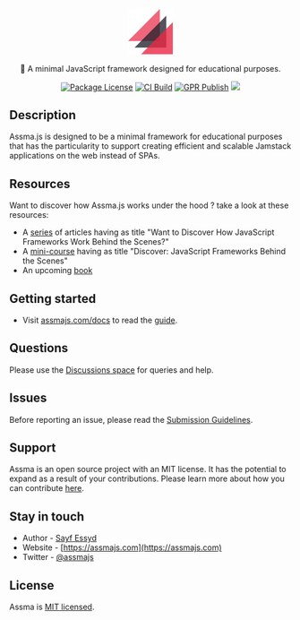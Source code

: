 <p align="center">
    <a href="https://www.assmajs.com" target="blank"><img src="assets/logo.png" width="80" alt="Assma Logo" /></a> <br>
</p>

<p align="center">🐼 A minimal JavaScript framework designed for educational purposes.</p>
<p align="center">
	<!-- <a href="" target="_blank"><img src="https://img.shields.io/npm/v/@assmajs/compiler.svg?registry_uri=https%3A%2F%2Fnpm.pkg.github.com" alt="NPM Version" /></a> -->
	<a href="https://github.com/assmajs/assma" target="_blank"><img src="https://img.shields.io/github/license/assmajs/assma" alt="Package License" /></a>
	<a href="https://github.com/assmajs/assma/actions/workflows/main.yml" target="_blank"><img src="https://github.com/assmajs/assma/actions/workflows/main.yml/badge.svg" alt="CI Build" /></a>
	<a href="https://github.com/assmajs/assma/actions/workflows/gpr-publish.yml" target="_blank"><img src="https://github.com/assmajs/assma/actions/workflows/gpr-publish.yml/badge.svg" alt="GPR Publish" /></a>
	<a href="https://twitter.com/assmajs" target="_blank"><img src="https://img.shields.io/twitter/follow/assmajs.svg?style=social&label=Follow"></a>
</p>

## Description

Assma.js is designed to be a minimal framework for educational purposes that has the particularity to support creating efficient and scalable Jamstack applications on the web instead of SPAs.

## Resources

Want to discover how Assma.js works under the hood ? take a look at these resources:
- A [series](https://medium.com/@sayfessyd) of articles having as title "Want to Discover How JavaScript Frameworks Work Behind the Scenes?"
- A [mini-course](https://www.educative.io/collection/5610092801556480/6058124596740096) having as title "Discover: JavaScript Frameworks Behind the Scenes"
- An upcoming [book](https://www.producthunt.com/upcoming/assma-js)

## Getting started

* Visit [assmajs.com/docs](https://assmajs.com/docs) to read the [guide](https://assmajs.com/docs).

## Questions

Please use the [Discussions space](https://github.com/assmajs/assma/discussions) for queries and help.

## Issues

Before reporting an issue, please read the [Submission Guidelines](https://github.com/assmajs/assma/blob/master/CONTRIBUTING.md#-submitting-an-issue).

## Support

Assma is an open source project with an MIT license.
It has the potential to expand as a result of your contributions.
Please learn more about how you can contribute [here](https://assmajs.com/support).

## Stay in touch

* Author - [Sayf Essyd](https://twitter.com/sayfessyd)
* Website - [https://assmajs.com](https://assmajs.com)
* Twitter - [@assmajs](https://twitter.com/assmajs)

## License

Assma is [MIT licensed](LICENSE).
